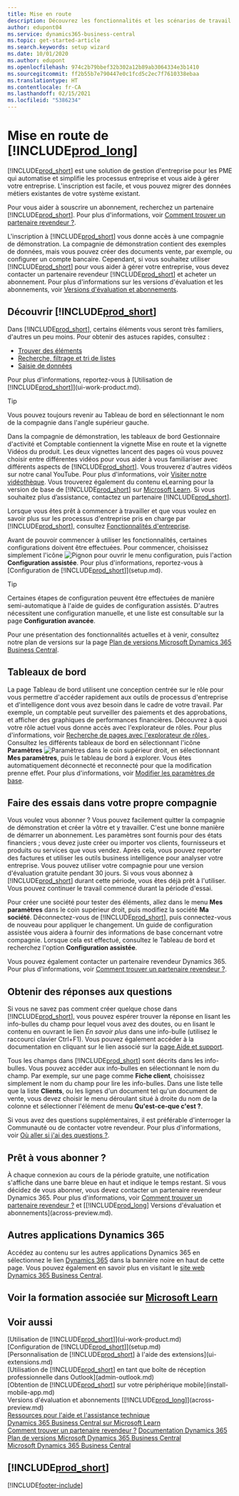 ```yaml
---
title: Mise en route
description: Découvrez les fonctionnalités et les scénarios de travail de Business Central afin de bien démarrer.
author: edupont04
ms.service: dynamics365-business-central
ms.topic: get-started-article
ms.search.keywords: setup wizard
ms.date: 10/01/2020
ms.author: edupont
ms.openlocfilehash: 974c2b79bbef32b302a12b89ab3064334e3b1410
ms.sourcegitcommit: ff2b55b7e790447e0c1fcd5c2ec7f7610338ebaa
ms.translationtype: HT
ms.contentlocale: fr-CA
ms.lasthandoff: 02/15/2021
ms.locfileid: "5386234"
---
```

# <a name="getting-started-with-prod_long"></a>Mise en route de [!INCLUDE[prod_long](includes/prod_long.md)]
[!INCLUDE[prod_short](includes/prod_short.md)] est une solution de gestion d'entreprise pour les PME qui automatise et simplifie les processus entreprise et vous aide à gérer votre entreprise. L'inscription est facile, et vous pouvez migrer des données métiers existantes de votre système existant.  

Pour vous aider à souscrire un abonnement, recherchez un partenaire [!INCLUDE[prod_short](includes/prod_short.md)]. Pour plus d'informations, voir [Comment trouver un partenaire revendeur ?](across-faq.md#findpartner).  

L'inscription à [!INCLUDE[prod_short](includes/prod_short.md)] vous donne accès à une compagnie de démonstration. La compagnie de démonstration contient des exemples de données, mais vous pouvez créer des documents vente, par exemple, ou configurer un compte bancaire. Cependant, si vous souhaitez utiliser [!INCLUDE[prod_short](includes/prod_short.md)] pour vous aider à gérer votre entreprise, vous devez contacter un partenaire revendeur [!INCLUDE[prod_short](includes/prod_short.md)] et acheter un abonnement. Pour plus d'informations sur les versions d'évaluation et les abonnements, voir [Versions d'évaluation et abonnements](across-preview.md).  

## <a name="get-to-know-prod_short"></a>Découvrir [!INCLUDE[prod_short](includes/prod_short.md)]

Dans [!INCLUDE[prod_short](includes/prod_short.md)], certains éléments vous seront très familiers, d'autres un peu moins. Pour obtenir des astuces rapides, consultez :  

* [Trouver des éléments](ui-search.md)  
* [Recherche, filtrage et tri de listes](ui-enter-criteria-filters.md)  
* [Saisie de données](ui-enter-data.md)  

Pour plus d'informations, reportez-vous à [Utilisation de [!INCLUDE[prod_short](includes/prod_short.md)]](ui-work-product.md).  

> [!TIP]  
> Vous pouvez toujours revenir au Tableau de bord en sélectionnant le nom de la compagnie dans l'angle supérieur gauche.

Dans la compagnie de démonstration, les tableaux de bord Gestionnaire d'activité et Comptable contiennent la vignette Mise en route et la vignette Vidéos du produit. Les deux vignettes lancent des pages où vous pouvez choisir entre différentes vidéos pour vous aider à vous familiariser avec différents aspects de [!INCLUDE[prod_short](includes/prod_short.md)]. Vous trouverez d'autres vidéos sur notre canal YouTube. Pour plus d'informations, voir [Visiter notre vidéothèque](across-videos.md). Vous trouverez également du contenu eLearning pour la version de base de [!INCLUDE[prod_short](includes/prod_short.md)] sur [Microsoft Learn](/learn/dynamics365/business-central?WT.mc_id=dyn365bc_landingpage-docs). Si vous souhaitez plus d’assistance, contactez un partenaire [!INCLUDE[prod_short](includes/prod_short.md)].  

Lorsque vous êtes prêt à commencer à travailler et que vous voulez en savoir plus sur les processus d'entreprise pris en charge par [!INCLUDE[prod_short](includes/prod_short.md)], consultez [Fonctionnalités d'entreprise](across-business-functionality.md).

Avant de pouvoir commencer à utiliser les fonctionnalités, certaines configurations doivent être effectuées. Pour commencer, choisissez simplement l'icône ![Pignon pour ouvrir le menu configuration](media/ui-experience/settings_icon_small.png), puis l'action **Configuration assistée**. Pour plus d'informations, reportez-vous à [Configuration de [!INCLUDE[prod_short](includes/prod_short.md)]](setup.md).  

> [!TIP]
> Certaines étapes de configuration peuvent être effectuées de manière semi-automatique à l'aide de guides de configuration assistés. D'autres nécessitent une configuration manuelle, et une liste est consultable sur la page **Configuration avancée**.

<!--Some Role Center pages provide a **Setup and Extensions** button. Here you have access to a list of assisted setup guides that can help you get started by setting selected areas up quickly. If an area is not covered by an assisted setup, choose the **Manual Setup** action to access setup pages where you can fill in setup fields for all areas manually. For more information, see also [Setting Up [!INCLUDE[prod_short](includes/prod_short.md)]](setup.md).  

> [!NOTE]
> The list of setup guides, extensions, and services that are available differ depending on the user experience you choose for your company. The **Essential** experience gives access to fewer than the **Premium** experience does. The first time you sign in, you use the Essential experience. For more information, see [Change Which Features are Displayed](ui-experiences.md).  -->

Pour une présentation des fonctionnalités actuelles et à venir, consultez notre plan de versions sur la page [Plan de versions Microsoft Dynamics 365 Business Central](https://go.microsoft.com/fwlink/?linkid=2047422).  

## <a name="the-role-centers"></a>Tableaux de bord
La page Tableau de bord utilisent une conception centrée sur le rôle pour vous permettre d'accéder rapidement aux outils de processus d'entreprise et d'intelligence dont vous avez besoin dans le cadre de votre travail. Par exemple, un comptable peut surveiller des paiements et des approbations, et afficher des graphiques de performances financières. Découvrez à quoi votre rôle actuel vous donne accès avec l'explorateur de rôles. Pour plus d'informations, voir [Recherche de pages avec l'explorateur de rôles ](ui-role-explorer.md). Consultez les différents tableaux de bord en sélectionnant l'icône **Paramètres** ![Paramètres](media/ui-experience/settings_icon_small.png "Icône Paramètres du tableau de bord") dans le coin supérieur droit, en sélectionnant **Mes paramètres**, puis le tableau de bord à explorer. Vous êtes automatiquement déconnecté et reconnecté pour que la modification prenne effet. Pour plus d'informations, voir [Modifier les paramètres de base](ui-change-basic-settings.md).  

## <a name="trying-things-out-in-your-own-company"></a>Faire des essais dans votre propre compagnie
Vous voulez vous abonner ? Vous pouvez facilement quitter la compagnie de démonstration et créer la vôtre et y travailler. C'est une bonne manière de démarrer un abonnement. Les paramètres sont fournis pour des états financiers ; vous devez juste créer ou importer vos clients, fournisseurs et produits ou services que vous vendez. Après cela, vous pouvez reporter des factures et utiliser les outils business intelligence pour analyser votre entreprise. Vous pouvez utiliser votre compagnie pour une version d'évaluation gratuite pendant 30 jours. Si vous vous abonnez à [!INCLUDE[prod_short](includes/prod_short.md)] durant cette période, vous êtes déjà prêt à l'utiliser. Vous pouvez continuer le travail commencé durant la période d'essai.  

Pour créer une société pour tester des éléments, allez dans le menu **Mes paramètres** dans le coin supérieur droit, puis modifiez la société **Ma société**. Déconnectez-vous de [!INCLUDE[prod_short](includes/prod_short.md)], puis connectez-vous de nouveau pour appliquer le changement. Un guide de configuration assistée vous aidera à fournir des informations de base concernant votre compagnie. Lorsque cela est effectué, consultez le Tableau de bord et recherchez l'option **Configuration assistée**.  

Vous pouvez également contacter un partenaire revendeur Dynamics 365. Pour plus d'informations, voir [Comment trouver un partenaire revendeur ?](across-faq.md#findpartner).  

## <a name="getting-answers-to-questions"></a>Obtenir des réponses aux questions

Si vous ne savez pas comment créer quelque chose dans [!INCLUDE[prod_short](includes/prod_short.md)], vous pouvez espérer trouver la réponse en lisant les info-bulles du champ pour lequel vous avez des doutes, ou en lisant le contenu en ouvrant le lien *En savoir plus* dans une info-bulle (utilisez le raccourci clavier Ctrl+F1). Vous pouvez également accéder à la documentation en cliquant sur le lien associé sur la [page Aide et support](product-help-and-support.md).  

Tous les champs dans [!INCLUDE[prod_short](includes/prod_short.md)] sont décrits dans les info-bulles. Vous pouvez accéder aux info-bulles en sélectionnant le nom du champ. Par exemple, sur une page comme **Fiche client**, choisissez simplement le nom du champ pour lire les info-bulles. Dans une liste telle que la liste **Clients**, ou les lignes d'un document tel qu'un document de vente, vous devez choisir le menu déroulant situé à droite du nom de la colonne et sélectionner l'élément de menu **Qu'est-ce-que c'est ?**.  

Si vous avez des questions supplémentaires, il est préférable d'interroger la Communauté ou de contacter votre revendeur. Pour plus d'informations, voir [Où aller si j'ai des questions ?](across-faq.md#where-do-i-go-if-i-have-questions).  

## <a name="ready-to-subscribe"></a>Prêt à vous abonner ?

À chaque connexion au cours de la période gratuite, une notification s'affiche dans une barre bleue en haut et indique le temps restant. Si vous décidez de vous abonner, vous devez contacter un partenaire revendeur Dynamics 365. Pour plus d'informations, voir [Comment trouver un partenaire revendeur ?](across-faq.md#findpartner) et [[!INCLUDE[prod_long](includes/prod_long.md)] Versions d'évaluation et abonnements](across-preview.md).  

## <a name="other-dynamics-365-apps"></a>Autres applications Dynamics 365
Accédez au contenu sur les autres applications Dynamics 365 en sélectionnez le lien [Dynamics 365](/dynamics365/) dans la bannière noire en haut de cette page. Vous pouvez également en savoir plus en visitant le [site web Dynamics 365 Business Central](https://dynamics.microsoft.com/business-central/overview/).  

## <a name="see-related-training-at-microsoft-learn"></a>Voir la formation associée sur [Microsoft Learn](/learn/paths/get-started-dynamics-365-business-central/)

## <a name="see-also"></a>Voir aussi

[Utilisation de [!INCLUDE[prod_short](includes/prod_short.md)]](ui-work-product.md)  
[Configuration de [!INCLUDE[prod_short](includes/prod_short.md)]](setup.md)  
[Personnalisation de [!INCLUDE[prod_short](includes/prod_short.md)] à l'aide des extensions](ui-extensions.md)  
[Utilisation de [!INCLUDE[prod_short](includes/prod_short.md)] en tant que boîte de réception professionnelle dans Outlook](admin-outlook.md)  
[Obtention de [!INCLUDE[prod_short](includes/prod_short.md)] sur votre périphérique mobile](install-mobile-app.md)  
Versions d'évaluation et abonnements [[!INCLUDE[prod_long](includes/prod_long.md)]](across-preview.md)  
[Ressources pour l'aide et l'assistance technique](product-help-and-support.md)  
[Dynamics 365 Business Central sur Microsoft Learn](/learn/dynamics365/business-central?WT.mc_id=dyn365bc_landingpage-docs)  
[Comment trouver un partenaire revendeur ?](across-faq.md#findpartner)
[Documentation Dynamics 365](/dynamics365/)  
[Plan de versions Microsoft Dynamics 365 Business Central](https://go.microsoft.com/fwlink/?linkid=2047422)  
[Microsoft Dynamics 365 Business Central](https://go.microsoft.com/fwlink/?linkid=828707)  

## [!INCLUDE[prod_short](includes/free_trial_md.md)]


[!INCLUDE[footer-include](includes/footer-banner.md)]